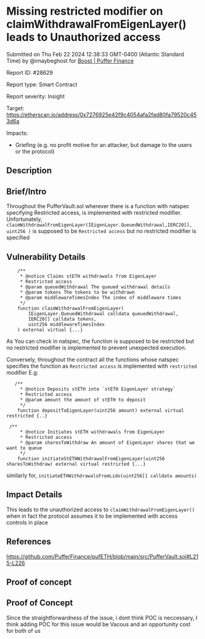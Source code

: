 
# Missing restricted modifier on claimWithdrawalFromEigenLayer() leads to Unauthorized access

Submitted on Thu Feb 22 2024 12:38:33 GMT-0400 (Atlantic Standard Time) by @imaybeghost for [Boost | Puffer Finance](https://immunefi.com/bounty/pufferfinance-boost/)

Report ID: #28629

Report type: Smart Contract

Report severity: Insight

Target: https://etherscan.io/address/0x7276925e42f9c4054afa2fad80fa79520c453d6a

Impacts:
- Griefing (e.g. no profit motive for an attacker, but damage to the users or the protocol)

## Description
## Brief/Intro
Throughout the PufferVault.sol wherever there is a function with natspec specifying Restricted access,  is implemented with restricted modifier. Unfortunately,  `claimWithdrawalFromEigenLayer(IEigenLayer.QueuedWithdrawal,IERC20[],      uint256 )` is supposed to be `Restricted access` but no restricted modifier is specified

## Vulnerability Details
```
    /**
     * @notice Claims stETH withdrawals from EigenLayer
     * Restricted access
     * @param queuedWithdrawal The queued withdrawal details
     * @param tokens The tokens to be withdrawn
     * @param middlewareTimesIndex The index of middleware times
     */
    function claimWithdrawalFromEigenLayer(
        IEigenLayer.QueuedWithdrawal calldata queuedWithdrawal,
        IERC20[] calldata tokens,
        uint256 middlewareTimesIndex
    ) external virtual {...}

```
As You can check in natspec, the function is supposed to be restricted but no restricted modifier is implemented to prevent unexpected execution.

Conversely, throughout the contract all the functions whose natspec specifies the function as `Restricted access` is implemented with `restricted` modifier
E.g:
```
   /**
     * @notice Deposits stETH into `stETH EigenLayer strategy`
     * Restricted access
     * @param amount the amount of stETH to deposit
     */
    function depositToEigenLayer(uint256 amount) external virtual restricted {..}
```

```
 /**
     * @notice Initiates stETH withdrawals from EigenLayer
     * Restricted access
     * @param sharesToWithdraw An amount of EigenLayer shares that we want to queue
     */
    function initiateStETHWithdrawalFromEigenLayer(uint256 sharesToWithdraw) external virtual restricted {...}
```
similarly for, 
`initiateETHWithdrawalsFromLido(uint256[] calldata amounts)`


## Impact Details
This leads to the unauthorized access to `claimWithdrawalFromEigenLayer()` when in fact the protocol assumes it to be implemented with access controls in place

## References
https://github.com/PufferFinance/pufETH/blob/main/src/PufferVault.sol#L215-L226

        
## Proof of concept
## Proof of Concept
Since the straightforwardness of the issue, i dont think POC is neccessary, I think adding POC for this issue would be Vacous and an opportunity cost for both of us